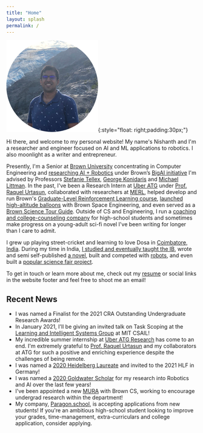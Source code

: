 ```yaml
---
title: "Home"
layout: splash
permalink: /
---
```



![Me](/images/me_circle.png){:style="float: right;padding:30px;"}

Hi there, and welcome to my personal website! My name's Nishanth and I'm a researcher and engineer focused on AI and ML applications to robotics. I also moonlight as a writer and entrepreneur.

Presently, I'm a Senior at [Brown University](https://www.brown.edu/) concentrating in Computer Engineering and [researching AI + Robotics](https://nishanthjkumar.com/research/) under Brown’s [BigAI initiative](http://bigai.cs.brown.edu/) I'm advised by Professors [Stefanie Tellex](https://cs.brown.edu/people/stellex/), [George Konidaris](http://cs.brown.edu/people/gdk/) and [Michael Littman](http://cs.brown.edu/~mlittman/). In the past, I've been a Research Intern at [Uber ATG](https://www.uber.com/ca/en/atg/research-and-development/) under [Prof. Raquel Urtasun](http://www.cs.toronto.edu/~urtasun/), collaborated with researchers at [MERL](https://www.merl.com/research/), helped develop and run Brown's [Graduate-Level Reinforcement Learning course](http://cs.brown.edu/courses/cs2951f/), [launched high-altitude balloons](https://brownspace.org/rd/) with Brown Space Engineering, and even served as a [Brown Science Tour Guide](https://www.brown.edu/admission/undergraduate/visit/physical-sciences-tour). Outside of CS and Engineering, I run a [coaching and college-counseling company](https://www.paragon.school/) for high-school students and sometimes make progress on a young-adult sci-fi novel I've been writing for longer than I care to admit.

I grew up playing street-cricket and learning to love Dosa in [Coimbatore, India](https://www.google.com/maps/place/Coimbatore,+Tamil+Nadu,+India/@11.0116773,76.8268011,11z/data=!3m1!4b1!4m5!3m4!1s0x3ba859af2f971cb5:0x2fc1c81e183ed282!8m2!3d11.0168445!4d76.9558321). During my time in India, [I studied and eventually taught the IB](http://tipskovai.com/news-events/maths-geek-nishanth-kumar/), wrote and semi self-published [a novel](https://books.google.com/books/about/The_Book_of_the_Heavens.html?id=U_AKZPObpxsC), built and competed with [robots](https://www.thehindu.com/news/cities/Coimbatore/coimbatore-students-bag-award-in-robotics-contest/article7258141.ece), and even built a [popular science fair project](https://www.youtube.com/watch?v=QvA7EftdSak).

To get in touch or learn more about me, check out my [resume](/misc_files/Resume_September_2020.pdf) or social links in the website footer and feel free to shoot me an email!

## Recent News
* I was named a Finalist for the 2021 CRA Outstanding Undergraduate Research Awards!
* In January 2021, I'll be giving an invited talk on Task Scoping at the [Learning and Intelligent Systems Group](https://lis.csail.mit.edu/) at MIT CSAIL!
* My incredible summer internship at [Uber ATG Research](https://www.uber.com/us/en/atg/research-and-development/) has come to an end. I'm extremely grateful to [Prof. Raquel Urtasun](http://www.cs.toronto.edu/~urtasun/) and my collaborators at ATG for such a positive and enriching experience despite the challenges of being remote.
* I was named a [2020 Heidelberg Laureate](https://www.heidelberg-laureate-forum.org/) and invited to the 2021 HLF in Germany!
* I was named a [2020 Goldwater Scholar](https://goldwater.scholarsapply.org/) for my research into Robotics and AI over the last few years!
* I've been appointed a new [MURA](https://cs.brown.edu/people/meta-ura/) with Brown CS, working to encourage undergrad research within the department!
* My company, [Paragon.school](https://www.paragon.school/), is accepting applications from new students! If you're an ambitious high-school student looking to improve your grades, time-management, extra-curriculars and college application, consider applying.